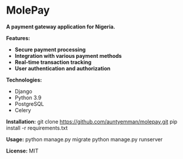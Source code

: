 # MolePay

**A payment gateway application for Nigeria.**

**Features:**
* **Secure payment processing**
* **Integration with various payment methods**
* **Real-time transaction tracking**
* **User authentication and authorization**

**Technologies:**
* Django
* Python 3.9
* PostgreSQL
* Celery

**Installation:**
  git clone https://github.com/auntyemman/molepay.git
  pip install -r requirements.txt

**Usage:**
  python manage.py migrate
  python manage.py runserver

**License:**
MIT